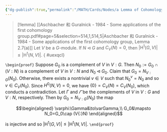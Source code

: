 ```yaml
---
{"dg-publish":true,"permalink":"/MATH/Cards/Nodes/a Lemma of Cohomology/","dgPassFrontmatter":true}
---
```



> [!lemma] [[Aschbacher 和 Guralnick - 1984 - Some applications of the first cohomology group.pdf#page=5&selection=514,1,514,5|Aschbacher 和 Guralnick - 1984 - Some applications of the first cohomology group, Lemma 2.7(a)]]
> Let $V$ be a $G$-module. If $N\lhd G$ and $C_V(N)=0$, then $|\mathrm H^1(G,V)|\leqslant|\mathrm H^1(N,V)|$.
{ #uexqcl}


`\begin{proof}`
Suppose $G_0$ is a complement of $V$ in $V{:}G$. Then $N_0:=G_0\cap (V{:}N)$ is a complement of $V$ in $V{:}N$ and $N_0\lhd G_0$. Claim that $G_0=N_{V{:G}}(N_0)$. Otherwise, there exists a nontrivial $v\in V$ such that $N_0^v=N_0$ and so $v\in C_V(N_0)$. Since $H^0(N,V)=0$, we have $\{0\}=C_V(N)=C_V(N_0)$, which conducts a contradiction. Let $\Gamma$ and $\varGamma$ be the complements of $V$ in $V{:}G$ and $V{:}N$, respectively. Then by $G_0=N_{V{:G}}(N_0)$ the map 

$$\begin{aligned}
\varphi:\Gamma&\to\varGamma,\\
G_0&\mapsto N_0=G_0\cap (V{:}N)
\end{aligned}$$

is injective and so $|\mathrm H^1(G,V)|\leqslant |\mathrm H^1(N,V)|$.
`\end{proof}`
